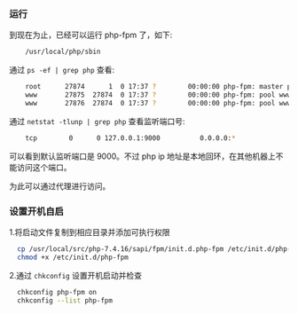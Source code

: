 
### 运行

到现在为止，已经可以运行 php-fpm 了，如下:
```sh
    /usr/local/php/sbin
```
通过 `ps -ef | grep php` 查看:
```sh
    root      27874      1  0 17:37 ?        00:00:00 php-fpm: master process (/usr/local/php/etc/php-fpm.conf)
    www       27875  27874  0 17:37 ?        00:00:00 php-fpm: pool www
    www       27876  27874  0 17:37 ?        00:00:00 php-fpm: pool www
```
通过 `netstat -tlunp | grep php` 查看监听端口号:
```sh
    tcp        0      0 127.0.0.1:9000          0.0.0.0:*               LISTEN      27874/php-fpm: mast
```
可以看到默认监听端口是 9000。不过 php ip 地址是本地回环，在其他机器上不能访问这个端口。

为此可以通过代理进行访问。


### 设置开机自启

1.将启动文件复制到相应目录并添加可执行权限
  ```sh
    cp /usr/local/src/php-7.4.16/sapi/fpm/init.d.php-fpm /etc/init.d/php-fpm
    chmod +x /etc/init.d/php-fpm
  ```
2.通过 `chkconfig` 设置开机启动并检查
  ```sh
    chkconfig php-fpm on
    chkconfig --list php-fpm
  ```
